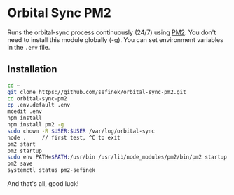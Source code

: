 # Orbital Sync PM2
Runs the orbital-sync process continuously (24/7) using [PM2](https://www.npmjs.com/package/pm2). You don't need to install this module globally (-g).
You can set environment variables in the `.env` file.

## Installation
```bash
cd ~
git clone https://github.com/sefinek/orbital-sync-pm2.git
cd orbital-sync-pm2
cp .env.default .env
mcedit .env
npm install
npm install pm2 -g
sudo chown -R $USER:$USER /var/log/orbital-sync
node .     // first test, ^C to exit
pm2 start
pm2 startup
sudo env PATH=$PATH:/usr/bin /usr/lib/node_modules/pm2/bin/pm2 startup systemd -u $USER --hp $HOME
pm2 save
systemctl status pm2-sefinek
```

And that's all, good luck!